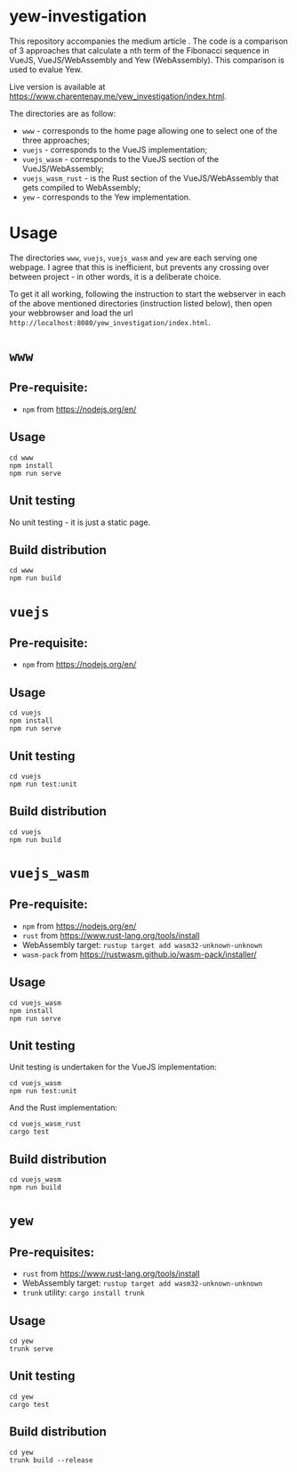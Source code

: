 # yew-investigation

This repository accompanies the medium article <INSERT>. The code is a 
comparison of 3 approaches that calculate a nth term of the Fibonacci
sequence in VueJS, VueJS/WebAssembly and Yew (WebAssembly). This 
comparison is used to evalue Yew.

Live version is available at <https://www.charentenay.me/yew_investigation/index.html>.

The directories are as follow:
* `www` - corresponds to the home page allowing one to select one of the three
approaches;
* `vuejs` - corresponds to the VueJS implementation;
* `vuejs_wasm` - corresponds to the VueJS section of the VueJS/WebAssembly;
* `vuejs_wasm_rust` - is the Rust section of the VueJS/WebAssembly that gets 
compiled to WebAssembly;
* `yew` - corresponds to the Yew implementation.

# Usage

The directories `www`, `vuejs`, `vuejs_wasm` and `yew` are each serving one 
webpage. I agree that this is inefficient, but prevents any crossing over
between project - in other words, it is a deliberate choice.

To get it all working, following the instruction to start the webserver in 
each of the above mentioned directories (instruction listed below), then 
open your webbrowser and load the url `http://localhost:8080/yew_investigation/index.html`.

# `www`
## Pre-requisite:
* `npm` from <https://nodejs.org/en/>

## Usage
```
cd www
npm install
npm run serve
```

## Unit testing
No unit testing - it is just a static page.

## Build distribution
```
cd www
npm run build
```

# `vuejs`
## Pre-requisite:
* `npm` from <https://nodejs.org/en/>

## Usage
```
cd vuejs
npm install
npm run serve
```

## Unit testing
```
cd vuejs
npm run test:unit
```

## Build distribution
```
cd vuejs
npm run build
```

# `vuejs_wasm`
## Pre-requisite:
* `npm` from <https://nodejs.org/en/>
* `rust` from <https://www.rust-lang.org/tools/install>
* WebAssembly target: `rustup target add wasm32-unknown-unknown`
* `wasm-pack` from <https://rustwasm.github.io/wasm-pack/installer/>

## Usage
```
cd vuejs_wasm
npm install
npm run serve
```

## Unit testing
Unit testing is undertaken for the VueJS implementation:
```
cd vuejs_wasm
npm run test:unit
```

And the Rust implementation:
```
cd vuejs_wasm_rust
cargo test
```

## Build distribution
```
cd vuejs_wasm
npm run build
```

# `yew`
## Pre-requisites:
* `rust` from <https://www.rust-lang.org/tools/install>
* WebAssembly target: `rustup target add wasm32-unknown-unknown`
* `trunk` utility: `cargo install trunk`

## Usage
```
cd yew
trunk serve
```

## Unit testing
```
cd yew
cargo test
```

## Build distribution
```
cd yew
trunk build --release
```

